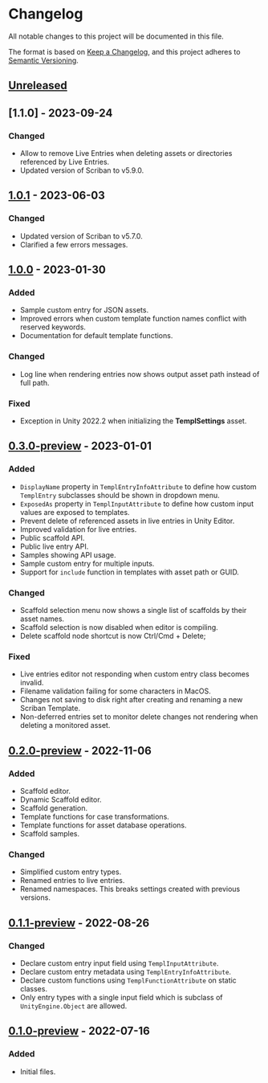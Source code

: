 # Changelog

All notable changes to this project will be documented in this file.

The format is based on [Keep a Changelog](https://keepachangelog.com/en/1.0.0/),
and this project adheres to [Semantic Versioning](https://semver.org/spec/v2.0.0.html).

## [Unreleased]

## [1.1.0] - 2023-09-24

### Changed

- Allow to remove Live Entries when deleting assets or directories referenced by Live Entries.
- Updated version of Scriban to v5.9.0.

## [1.0.1] - 2023-06-03

### Changed

- Updated version of Scriban to v5.7.0.
- Clarified a few errors messages.

## [1.0.0] - 2023-01-30

### Added

- Sample custom entry for JSON assets.
- Improved errors when custom template function names conflict with reserved keywords.
- Documentation for default template functions.

### Changed

- Log line when rendering entries now shows output asset path instead of full path.

### Fixed

- Exception in Unity 2022.2 when initializing the **TemplSettings** asset.

## [0.3.0-preview] - 2023-01-01

### Added

- `DisplayName` property in `TemplEntryInfoAttribute` to define how custom `TemplEntry` subclasses should be shown in dropdown menu.
- `ExposedAs` property in `TemplInputAttribute` to define how custom input values are exposed to templates.
- Prevent delete of referenced assets in live entries in Unity Editor.
- Improved validation for live entries.
- Public scaffold API.
- Public live entry API.
- Samples showing API usage.
- Sample custom entry for multiple inputs.
- Support for `include` function in templates with asset path or GUID.

### Changed

- Scaffold selection menu now shows a single list of scaffolds by their asset names.
- Scaffold selection is now disabled when editor is compiling.
- Delete scaffold node shortcut is now Ctrl/Cmd + Delete;

### Fixed

- Live entries editor not responding when custom entry class becomes invalid.
- Filename validation failing for some characters in MacOS.
- Changes not saving to disk right after creating and renaming a new Scriban Template.
- Non-deferred entries set to monitor delete changes not rendering when deleting a monitored asset.

## [0.2.0-preview] - 2022-11-06

### Added

- Scaffold editor.
- Dynamic Scaffold editor.
- Scaffold generation.
- Template functions for case transformations.
- Template functions for asset database operations.
- Scaffold samples.

### Changed

- Simplified custom entry types.
- Renamed entries to live entries.
- Renamed namespaces. This breaks settings created with previous versions.

## [0.1.1-preview] - 2022-08-26

### Changed

- Declare custom entry input field using `TemplInputAttribute`.
- Declare custom entry metadata using `TemplEntryInfoAttribute`.
- Declare custom functions using `TemplFunctionAttribute` on static classes.
- Only entry types with a single input field which is subclass of `UnityEngine.Object` are allowed.

## [0.1.0-preview] - 2022-07-16

### Added

- Initial files.

[Unreleased]: https://github.com/willykc/templ/compare/v1.0.1...HEAD
[1.0.1]: https://github.com/willykc/templ/compare/v1.0.0...v1.0.1
[1.0.0]: https://github.com/willykc/templ/compare/v0.3.0-preview...v1.0.0
[0.3.0-preview]: https://github.com/willykc/templ/compare/v0.2.0-preview...v0.3.0-preview
[0.2.0-preview]: https://github.com/willykc/templ/compare/v0.1.1-preview...v0.2.0-preview
[0.1.1-preview]: https://github.com/willykc/templ/compare/v0.1.0-preview...v0.1.1-preview
[0.1.0-preview]: https://github.com/willykc/templ/releases/tag/v0.1.0-preview
